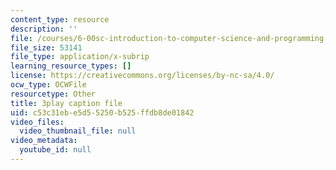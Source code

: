 ```yaml
---
content_type: resource
description: ''
file: /courses/6-00sc-introduction-to-computer-science-and-programming-spring-2011/c53c31ebe5d55250b525ffdb8de01842_TIQTYgmavC4.vtt
file_size: 53141
file_type: application/x-subrip
learning_resource_types: []
license: https://creativecommons.org/licenses/by-nc-sa/4.0/
ocw_type: OCWFile
resourcetype: Other
title: 3play caption file
uid: c53c31eb-e5d5-5250-b525-ffdb8de01842
video_files:
  video_thumbnail_file: null
video_metadata:
  youtube_id: null
---
```

